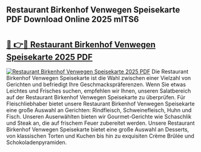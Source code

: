 ## Restaurant Birkenhof Venwegen Speisekarte PDF Download Online 2025 mITS6

# <h2><a href="http://gc5qa66.nevu.top/?p=Restaurant+Birkenhof+Venwegen+Speisekarte">🔗 👉🔴 Restaurant Birkenhof Venwegen Speisekarte 2025 PDF</a></h2>

[![Restaurant Birkenhof Venwegen Speisekarte 2025 PDF](https://i.imgur.com/dBaPXMq.png)](http://gc5qa66.nevu.top/?p=Restaurant+Birkenhof+Venwegen+Speisekarte)
Die Restaurant Birkenhof Venwegen Speisekarte ist die Wahl zwischen einer Vielzahl von Gerichten und befriedigt Ihre Geschmackspräferenzen. Wenn Sie etwas Leichtes und Frisches suchen, empfehlen wir Ihnen, unseren Salatbereich auf der Restaurant Birkenhof Venwegen Speisekarte zu überprüfen. Für Fleischliebhaber bietet unsere Restaurant Birkenhof Venwegen Speisekarte eine große Auswahl an Gerichten: Rindfleisch, Schweinefleisch, Huhn und Fisch. Unseren Auserwählten bieten wir Gourmet-Gerichte wie Schaschlik und Steak an, die auf frischem Feuer zubereitet werden. Unsere Restaurant Birkenhof Venwegen Speisekarte bietet eine große Auswahl an Desserts, von klassischen Torten und Kuchen bis hin zu exquisiten Crème Brûlée und Schokoladenpyramiden.
